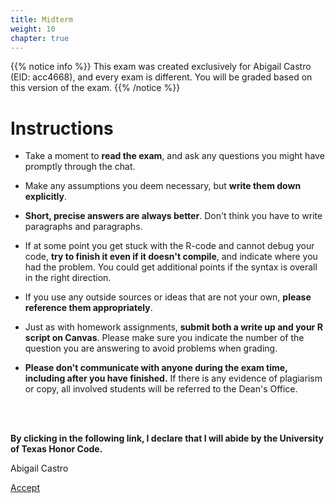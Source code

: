 ```yaml
---
title: Midterm
weight: 10
chapter: true
---
```


{{% notice info %}}
This exam was created exclusively for Abigail Castro (EID: acc4668), and every exam is different. You will be graded based on this version of the exam.
{{% /notice %}}


# Instructions

- Take a moment to **read the exam**, and ask any questions you might have promptly through the chat.

- Make any assumptions you deem necessary, but **write them down explicitly**.

- **Short, precise answers are always better**. Don't think you have to write paragraphs and paragraphs.

- If at some point you get stuck with the R-code and cannot debug your code, **try to finish it even if it doesn't compile**, and indicate where you had the problem. You could get additional points if the syntax is overall in the right direction.

- If you use any outside sources or ideas that are not your own, **please reference them appropriately**. 

- Just as with homework assignments, **submit both a write up and your R script on Canvas**. Please make sure you indicate the number of the question you are answering to avoid problems when grading.

- **Please don't communicate with anyone during the exam time, including after you have finished.** If there is any evidence of plagiarism or copy, all involved students will be referred to the Dean's Office.

<br>
<br>

**By clicking in the following link, I declare that I will abide by the University of Texas Honor Code.**


Abigail Castro

<a onclick="ga('send', 'event', 'External-Link','click','acc4668_midterm','0','Link');" href="https://sta235.netlify.app/exams/midterm/acc4668/acc4668_midterm.html" target="_blank" class="btn btn-default"> Accept <i class="fas fa-check-square"></i></a> 